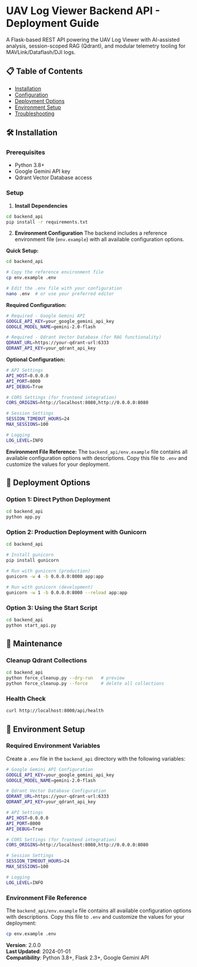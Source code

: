 # UAV Log Viewer Backend API - Deployment Guide

A Flask-based REST API powering the UAV Log Viewer with AI-assisted analysis, session-scoped RAG (Qdrant), and modular telemetry tooling for MAVLink/Dataflash/DJI logs.

## 📋 Table of Contents

- [Installation](#installation)
- [Configuration](#configuration)
- [Deployment Options](#deployment-options)
- [Environment Setup](#environment-setup)
- [Troubleshooting](#troubleshooting)

## 🛠 Installation

### Prerequisites
- Python 3.8+
- Google Gemini API key
- Qdrant Vector Database access

### Setup

1. **Install Dependencies**
```bash
cd backend_api
pip install -r requirements.txt
```

2. **Environment Configuration**
The backend includes a reference environment file (`env.example`) with all available configuration options.

**Quick Setup:**
```bash
cd backend_api

# Copy the reference environment file
cp env.example .env

# Edit the .env file with your configuration
nano .env  # or use your preferred editor
```

**Required Configuration:**
```bash
# Required - Google Gemini API
GOOGLE_API_KEY=your_google_gemini_api_key
GOOGLE_MODEL_NAME=gemini-2.0-flash

# Required - Qdrant Vector Database (for RAG functionality)
QDRANT_URL=https://your-qdrant-url:6333
QDRANT_API_KEY=your_qdrant_api_key
```

**Optional Configuration:**
```bash
# API Settings
API_HOST=0.0.0.0
API_PORT=8000
API_DEBUG=True

# CORS Settings (for frontend integration)
CORS_ORIGINS=http://localhost:8080,http://0.0.0.0:8080

# Session Settings
SESSION_TIMEOUT_HOURS=24
MAX_SESSIONS=100

# Logging
LOG_LEVEL=INFO
```

**Environment File Reference:**
The `backend_api/env.example` file contains all available configuration options with descriptions. Copy this file to `.env` and customize the values for your deployment.

## 🚀 Deployment Options

### Option 1: Direct Python Deployment
```bash
cd backend_api
python app.py
```

### Option 2: Production Deployment with Gunicorn
```bash
cd backend_api

# Install gunicorn
pip install gunicorn

# Run with gunicorn (production)
gunicorn -w 4 -b 0.0.0.0:8000 app:app

# Run with gunicorn (development)
gunicorn -w 1 -b 0.0.0.0:8000 --reload app:app
```

### Option 3: Using the Start Script
```bash
cd backend_api
python start_api.py
```

## 🔧 Maintenance

### Cleanup Qdrant Collections
```bash
cd backend_api
python force_cleanup.py --dry-run   # preview
python force_cleanup.py --force     # delete all collections
```

### Health Check
```bash
curl http://localhost:8000/api/health
```

## 🔧 Environment Setup

### Required Environment Variables

Create a `.env` file in the `backend_api` directory with the following variables:

```bash
# Google Gemini API Configuration
GOOGLE_API_KEY=your_google_gemini_api_key
GOOGLE_MODEL_NAME=gemini-2.0-flash

# Qdrant Vector Database Configuration
QDRANT_URL=https://your-qdrant-url:6333
QDRANT_API_KEY=your_qdrant_api_key

# API Settings
API_HOST=0.0.0.0
API_PORT=8000
API_DEBUG=True

# CORS Settings (for frontend integration)
CORS_ORIGINS=http://localhost:8080,http://0.0.0.0:8080

# Session Settings
SESSION_TIMEOUT_HOURS=24
MAX_SESSIONS=100

# Logging
LOG_LEVEL=INFO
```

### Environment File Reference

The `backend_api/env.example` file contains all available configuration options with descriptions. Copy this file to `.env` and customize the values for your deployment:

```bash
cp env.example .env
```

**Version**: 2.0.0  
**Last Updated**: 2024-01-01  
**Compatibility**: Python 3.8+, Flask 2.3+, Google Gemini API